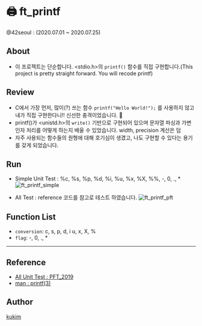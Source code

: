 # 🖨 ft_printf
@42seoul : (2020.07.01 ~ 2020.07.25)

## About
- 이 프로젝트는 단순합니다. <stdio.h>의 `printf()` 함수를 직접 구현합니다.(This project is pretty straight forward. You will recode printf)

## Review
- C에서 가장 먼저, 많이(?) 쓰는 함수 `printf("Hello World!");` 를 사용하지 않고 내가 직접 구현한다니!! 신선한 충격이었습니다. 🎃
- printf()가 <unistd.h>의 `write()` 기반으로 구현되어 있으며 문자열 파싱과 가변인자 처리를 어떻게 하는지 배울 수 있었습니다. width, precision 계산은 덤
- 자주 사용되는 함수들의 원형에 대해 호기심이 생겼고, 나도 구현할 수 있다는 용기를 갖게 되었습니다.

## Run
- Simple Unit Test : %c, %s, %p, %d, %i, %u, %x, %X, %%, -, 0, ., *
![ft_printf_simple](https://user-images.githubusercontent.com/57086195/104793652-0487c280-57e7-11eb-93c0-3e68a0daa440.gif)

- All Test : reference 코드를 참고로 테스트 하였습니다.
![ft_printf_pft](https://user-images.githubusercontent.com/57086195/104793648-02256880-57e7-11eb-81e0-e9ce46372826.gif)

## Function List
- `conversion`: c, s, p, d, i u, x, X, %
- `flag`: -, 0, ., *

---

## Reference
- [All Unit Test : PFT_2019](https://github.com/cclaude42/PFT_2019)
- [man : printf(3)](https://man7.org/linux/man-pages/man3/printf.3.html)

## Author
[kukim](https://github.com/ku-kim)
